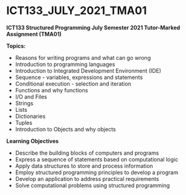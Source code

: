 # ICT133_JULY_2021_TMA01

**ICT133 Structured Programming July Semester 2021 Tutor-Marked Assignment (TMA01)**

**Topics:**

- Reasons for writing programs and what can go wrong
- Introduction to programming languages
- Introduction to Integrated Development Environment (IDE)
- Sequence - variables, expressions and statements
- Conditional execution - selection and iteration
- Functions and why functions
- I/O and Files
- Strings
- Lists
- Dictionaries
- Tuples
- Introduction to Objects and why objects

**Learning Objectives**

- Describe the building blocks of computers and programs
- Express a sequence of statements based on computational logic
- Apply data structures to store and process information
- Employ structured programming principles to develop a program
- Develop an application to address practical requirements
- Solve computational problems using structured programming



